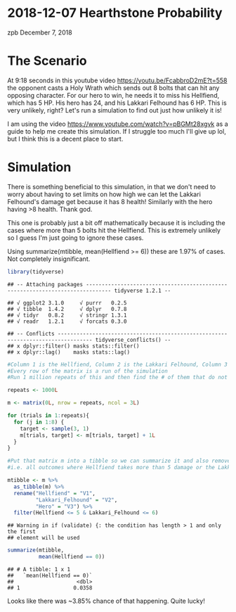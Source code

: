 2018-12-07 Hearthstone Probability
================
zpb
December 7, 2018

The Scenario
============

At 9:18 seconds in this youtube video <https://youtu.be/FcabbroD2mE?t=558> the opponent casts a Holy Wrath which sends out 8 bolts that can hit any opposing character. For our hero to win, he needs it to miss his Hellfiend, which has 5 HP. His hero has 24, and his Lakkari Felhound has 6 HP. This is very unlikely, right? Let's run a simulation to find out just how unlikely it is!

I am using the video <https://www.youtube.com/watch?v=pBGMt28xgvk> as a guide to help me create this simulation. If I struggle too much I'll give up lol, but I think this is a decent place to start.

Simulation
==========

There is something beneficial to this simulation, in that we don't need to worry about having to set limits on how high we can let the Lakkari Felhound's damage get because it has 8 health! Similarly with the hero having &gt;8 health. Thank god.

This one is probably just a bit off mathematically because it is including the cases where more than 5 bolts hit the Hellfiend. This is extremely unlikely so I guess I'm just going to ignore these cases.

Using summarize(mtibble, mean(Hellfiend &gt;= 6)) these are 1.97% of cases. Not completely insignificant.

``` r
library(tidyverse)
```

    ## -- Attaching packages ------------------------------------------------------------------------------ tidyverse 1.2.1 --

    ## √ ggplot2 3.1.0     √ purrr   0.2.5
    ## √ tibble  1.4.2     √ dplyr   0.7.8
    ## √ tidyr   0.8.2     √ stringr 1.3.1
    ## √ readr   1.2.1     √ forcats 0.3.0

    ## -- Conflicts --------------------------------------------------------------------------------- tidyverse_conflicts() --
    ## x dplyr::filter() masks stats::filter()
    ## x dplyr::lag()    masks stats::lag()

``` r
#Column 1 is the Hellfiend, Column 2 is the Lakkari Felhound, Column 3 is the hero
#Every row of the matrix is a run of the simulation
#Run 1 million repeats of this and then find the # of them that do not have any damage on the hellfiend

repeats <- 1000L

m <- matrix(0L, nrow = repeats, ncol = 3L)

for (trials in 1:repeats){
  for (j in 1:8) {
    target <- sample(3, 1)
    m[trials, target] <- m[trials, target] + 1L
  }
}

#Put that matrix m into a tibble so we can summarize it and also remove all of the outcomes that aren't possible
#i.e. all outcomes where Hellfiend takes more than 5 damage or the Lakkari Felhound takes more than 6

mtibble <- m %>%
  as_tibble(m) %>%
  rename("Hellfiend" = "V1",
         "Lakkari_Felhound" = "V2",
         "Hero" = "V3") %>%
  filter(Hellfiend <= 5 & Lakkari_Felhound <= 6)
```

    ## Warning in if (validate) {: the condition has length > 1 and only the first
    ## element will be used

``` r
summarize(mtibble,
          mean(Hellfiend == 0))
```

    ## # A tibble: 1 x 1
    ##   `mean(Hellfiend == 0)`
    ##                    <dbl>
    ## 1                 0.0358

Looks like there was ~3.85% chance of that happening. Quite lucky!
